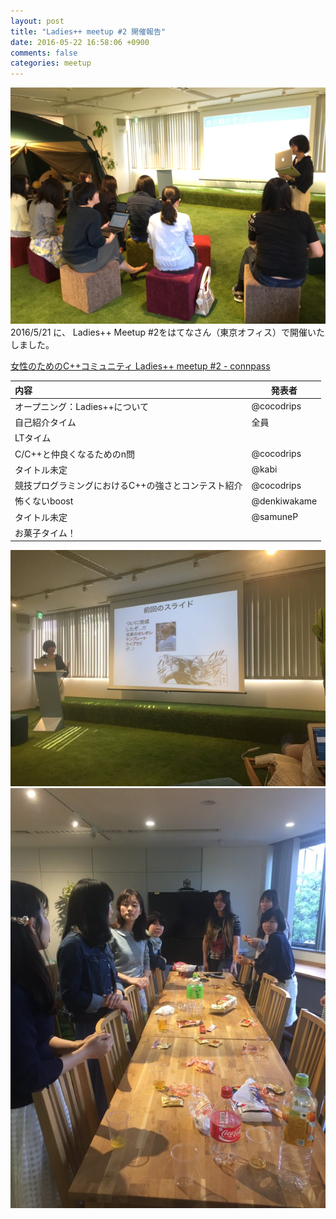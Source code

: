 ```yaml
---
layout: post
title: "Ladies++ meetup #2 開催報告"
date: 2016-05-22 16:58:06 +0900
comments: false
categories: meetup
---
```


<img src="/images/meetup_2/3.jpg">
2016/5/21 に、 Ladies++ Meetup #2をはてなさん（東京オフィス）で開催いたしました。

[女性のためのC++コミュニティ Ladies++ meetup #2 - connpass](http://ladiespp.connpass.com/event/31177/)



|内容|発表者|
|:---------------| -------------------- |
|オープニング：Ladies++について|@cocodrips|
|自己紹介タイム|全員|
|LTタイム||
|C/C++と仲良くなるためのn問|@cocodrips|
|タイトル未定|@kabi|
|競技プログラミングにおけるC++の強さとコンテスト紹介|@cocodrips|
|怖くないboost|@denkiwakame|
|タイトル未定|@samuneP|
|お菓子タイム！||

<a href="/images/meetup_2/2.jpg" target="_blank"><img class="blogimage_thumbnail" src="/images/meetup_2/2.jpg">
</a><a href="/images/meetup_2/1.jpg" target="_blank"><img class="blogimage_thumbnail" src="/images/meetup_2/1.jpg"></a>
